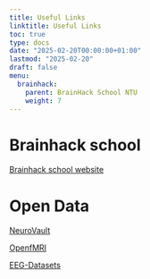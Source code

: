 ```yaml
---
title: Useful Links
linktitle: Useful Links
toc: true
type: docs
date: "2025-02-20T00:00:00+01:00"
lastmod: "2025-02-20"
draft: false
menu:
  brainhack:
    parent: BrainHack School NTU
    weight: 7
---
```


# Brainhack school
[Brainhack school website](https://school-brainhack.github.io/)

# Open Data
[NeuroVault](https://neurovault.org/)

[OpenfMRI](https://openfmri.org/)

[EEG-Datasets](https://github.com/meagmohit/EEG-Datasets)
